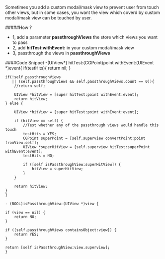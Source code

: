 <p>Sometimes you add a custom modal/mask view to prevent user from touch other views, but in some cases, you want the view which coverd by custom modal/mask view can be touched by user.<p>

#####How ?
* 1, add a parameter **passthroughViews** the store which views you want to pass
* 2, add **hitTest:withEvent:** in your custom  modal/mask view
* 3, passthrough the views in  **passthroughViews**

####Code Snippet
	-(UIView*) hitTest:(CGPoint)point withEvent:(UIEvent *)event{
    if(testHits){
        return nil;
    }
    
    if(!self.passthroughViews
       || (self.passthroughViews && self.passthroughViews.count == 0)){
        //return self;
               
        UIView *hitView = [super hitTest:point withEvent:event];
        return hitView;
    } else {
        
        UIView *hitView = [super hitTest:point withEvent:event];
        
        if (hitView == self) {
            //Test whether any of the passthrough views would handle this touch
            testHits = YES;
            CGPoint superPoint = [self.superview convertPoint:point fromView:self];
            UIView *superHitView = [self.superview hitTest:superPoint withEvent:event];
            testHits = NO;
            
            if ([self isPassthroughView:superHitView]) {
                hitView = superHitView;
            }
        }
        
        return hitView;
    }
	}

	- (BOOL)isPassthroughView:(UIView *)view {
    
    if (view == nil) {
        return NO;
    }
    
    if ([self.passthroughViews containsObject:view]) {
        return YES;
    }
    
    return [self isPassthroughView:view.superview];
	}